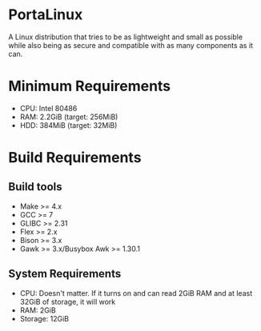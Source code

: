 # PortaLinux

A Linux distribution that tries to be as lightweight and small as possible while
also being as secure and compatible with as many components as it can.

# Minimum Requirements

- CPU: Intel 80486
- RAM: 2.2GiB (target: 256MiB)
- HDD: 384MiB (target: 32MiB)

# Build Requirements

## Build tools

- Make >= 4.x
- GCC >= 7
- GLIBC >= 2.31
- Flex >= 2.x
- Bison >= 3.x
- Gawk >= 3.x/Busybox Awk >= 1.30.1

## System Requirements

- CPU: Doesn't matter. If it turns on and can read 2GiB RAM and at least 32GiB
of storage, it will work
- RAM: 2GiB
- Storage: 12GiB
